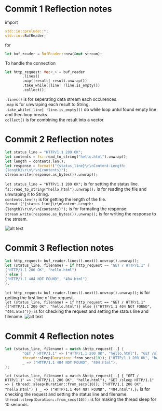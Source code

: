 # Commit 1 Reflection notes
import 
```rust
std::io::prelude::*;
std::io::BufReader;
```
for 
```rust
let buf_reader = BufReader::new(&mut stream);
```

To handle the connection

```rust
let http_request: Vec<_> = buf_reader
        .lines()
        .map(|result| result.unwrap())
        .take_while(|line| !line.is_empty())
        .collect();
```

```.lines()``` is for seperating data stream each occurences. \
 ```.map``` is for unwraping each result to String. \
 ```.take_while(|line| !line.is_empty())``` do while loop untul found empty line and then loop breaks. \
 ```collect()``` is for combining the result into a vector.

# Commit 2 Reflection notes
```rust
let status_line = "HTTP/1.1 200 OK";
let contents = fs::read_to_string("hello.html").unwrap(); 
let length = contents.len();
let response = format!("{status_line}\r\nContent-Length: 
{length}\r\n\r\n{contents}");
stream.write(response.as_bytes()).unwrap();
```
```let status_line = "HTTP/1.1 200 OK";``` is for setting the status line. \
```fs::read_to_string("hello.html").unwrap();``` is for reading the file and unwraping it to String. \
```contents.len();``` is for getting the length of the file. \
```format!("{status_line}\r\nContent-Length: {length}\r\n\r\n{contents}");``` is for formating the response. \
```stream.write(response.as_bytes()).unwrap();``` is for writing the response to the stream.

![alt text](/assets/images/image.png)

# Commit 3 Reflection notes
```rust
let http_request= buf_reader.lines().next().unwrap().unwrap();
let (status_line, filename) = if http_request == "GET / HTTP/1.1" {
("HTTP/1.1 200 OK", "hello.html")
} else {
("HTTP/1.1 404 NOT FOUND", "404.html")
};
```
```let http_request= buf_reader.lines().next().unwrap().unwrap();``` is for getting the first line of the request. \
```let (status_line, filename) = if http_request == "GET / HTTP/1.1" {("HTTP/1.1 200 OK", "hello.html")} else {("HTTP/1.1 404 NOT FOUND", "404.html")};``` is for checking the request and setting the status line and filename.
![alt text](/assets/images/image2.png)

# Commit 4 Reflection notes
```rust
let (status_line, filename) = match &http_request[..] {
        "GET / HTTP/1.1" => ("HTTP/1.1 200 OK", "hello.html"), "GET /sleep HTTP/1.1" => {
        thread::sleep(Duration::from_secs(10)); ("HTTP/1.1 200 OK", "hello.html") }
        _ => ("HTTP/1.1 404 NOT FOUND", "404.html"),
};
```
```let (status_line, filename) = match &http_request[..] { "GET / HTTP/1.1" => ("HTTP/1.1 200 OK", "hello.html"), "GET /sleep HTTP/1.1" => { thread::sleep(Duration::from_secs(10)); ("HTTP/1.1 200 OK", "hello.html") } _ => ("HTTP/1.1 404 NOT FOUND", "404.html"),};``` is for checking the request and setting the status line and filename. \
```thread::sleep(Duration::from_secs(10));``` is for making the thread sleep for 10 seconds.